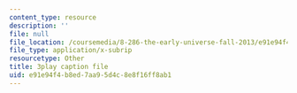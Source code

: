 ```yaml
---
content_type: resource
description: ''
file: null
file_location: /coursemedia/8-286-the-early-universe-fall-2013/e91e94f4b8ed7aa95d4c8e8f16ff8ab1_seBwiL9InII.srt
file_type: application/x-subrip
resourcetype: Other
title: 3play caption file
uid: e91e94f4-b8ed-7aa9-5d4c-8e8f16ff8ab1
---
```

